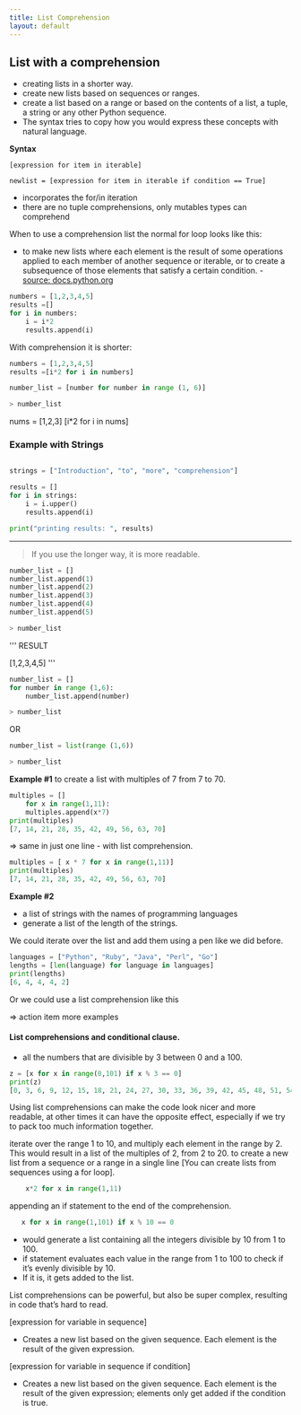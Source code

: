 ```yaml
---
title: List Comprehension
layout: default
---
```


## List with a comprehension
- creating lists in a shorter way. 
- create new lists based on sequences or ranges.
- create a list based on a range or based on the contents of a list, a tuple, a string or any other Python sequence. 
- The syntax tries to copy how you would express these concepts with natural language. 

**Syntax** 

```
[expression for item in iterable]
```

```
newlist = [expression for item in iterable if condition == True]
```
- incorporates the for/in iteration
- there are no tuple comprehensions, only mutables types can comprehend



When to use a comprehension list
the normal for loop looks like this:
- to make new lists where each element is the result of some operations applied to each member of another sequence or iterable, or to create a subsequence of those elements that satisfy a certain condition. - [source: docs.python.org](https://docs.python.org/3/tutorial/datastructures.html#list-comprehensions)


```python
numbers = [1,2,3,4,5]
results =[]
for i in numbers:
    i = i*2
    results.append(i)

```

With comprehension it is shorter:
```python
numbers = [1,2,3,4,5]
results =[i*2 for i in numbers]
```

```python
number_list = [number for number in range (1, 6)]

> number_list

```

nums = [1,2,3]
[i*2 for i in nums]

### Example with Strings
```python

strings = ["Introduction", "to", "more", "comprehension"]

results = []
for i in strings:
    i = i.upper()
    results.append(i)

print("printing results: ", results)
```



---
> If you use the longer way, it is more readable.

```python
number_list = []
number_list.append(1)
number_list.append(2)
number_list.append(3)
number_list.append(4)
number_list.append(5)

> number_list

```
'''
RESULT

[1,2,3,4,5]
'''

```python
number_list = []
for number in range (1,6):
    number_list.append(number)

> number_list

```
OR

```python
number_list = list(range (1,6))

> number_list

```




**Example #1**
to create a list with multiples of 7 from 7 to 70.
```python
multiples = []
	for x in range(1,11):
	multiples.append(x*7)
print(multiples)
[7, 14, 21, 28, 35, 42, 49, 56, 63, 70]
```

=> same in just one line - with list comprehension.

```python
multiples = [ x * 7 for x in range(1,11)] 
print(multiples)
[7, 14, 21, 28, 35, 42, 49, 56, 63, 70]
```

**Example #2**
* a list of strings with the names of programming languages 
* generate a list of the length of the strings. 

We could iterate over the list and add them using a pen like we did before. 
```python
languages = ["Python", "Ruby", "Java", "Perl", "Go"]
lengths = [len(language) for language in languages]
print(lengths)
[6, 4, 4, 4, 2]
```
Or we could use a list comprehension like this

=> action item more examples

#### List comprehensions and conditional clause. 
* all the numbers that are divisible by 3 between 0 and a 100. 

```python
z = [x for x in range(0,101) if x % 3 == 0] 
print(z)
[0, 3, 6, 9, 12, 15, 18, 21, 24, 27, 30, 33, 36, 39, 42, 45, 48, 51, 54, 57, 60, 63, 66, 69, 72, 75, 78, 81, 84, 87, 90, 93, 96, 99]
```

Using list comprehensions can make the code look nicer and more readable, 
at other times it can have the opposite effect, 
especially if we try to pack too much information together.  

iterate over the range 1 to 10, and multiply each element in the range by 2. This would result in a list of the multiples of 2, from 2 to 20.
to create a new list from a sequence or a range in a single line 
[You can create lists from sequences using a for loop].

```python
	x*2 for x in range(1,11) 
```



appending an if statement to the end of the comprehension. 
 ```python
	x for x in range(1,101) if x % 10 == 0 
```

* would generate a list containing all the integers divisible by 10 from 1 to 100. 
* if statement evaluates each value in the range from 1 to 100 to check if it’s evenly divisible by 10. 
* If it is, it gets added to the list.

List comprehensions can be powerful, but also be super complex, resulting in code that’s hard to read. 


[expression for variable in sequence] 
- Creates a new list based on the given sequence. Each element is the result of the given expression.

[expression for variable in sequence if condition] 
- Creates a new list based on the given sequence. Each element is the result of the given expression; elements only get added if the condition is true. 


